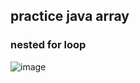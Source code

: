 ﻿## practice java array
 
 ### nested for loop
 
![image](https://user-images.githubusercontent.com/35266259/181996054-82cc5781-67a3-4937-beac-ce77c46aa02d.png)
